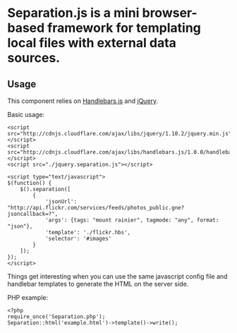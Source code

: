 # Separation.js is a mini browser-based framework for templating local files with external data sources.

## Usage

This component relies on [Handlebars.js](http://handlebarsjs.com/) and [jQuery](http://jquery.com/).

Basic usage:

```
<script src="http://cdnjs.cloudflare.com/ajax/libs/jquery/1.10.2/jquery.min.js"></script>
<script src="http://cdnjs.cloudflare.com/ajax/libs/handlebars.js/1.0.0/handlebars.min.js"></script>
<script src="./jquery.separation.js"></script>

<script type="text/javascript">
$(function() {
	$().separation([
		{
			'jsonUrl': "http://api.flickr.com/services/feeds/photos_public.gne?jsoncallback=?",
			'args': {tags: "mount rainier", tagmode: "any", format: "json"},
			'template': './flickr.hbs',
			'selector': '#images'
		}
	]);
});
</script>
```

Things get interesting when you can use the same javascript config file and handlebar templates to generate the HTML on the server side.

PHP example:

```
<?php
require_once('Separation.php');
Separation::html('example.html')->template()->write();
```